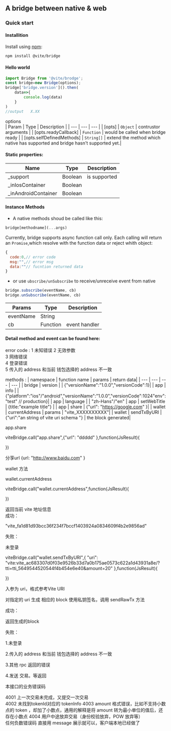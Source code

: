 ## A bridge between native & web  

### Quick start   

#### Installition  

Install using [npm](https://www.npmjs.org/):

```sh
npm install @vite/bridge
```

#### Hello world
```javascript
import Bridge from '@vite/brodge';
const bridge=new Bridge(options);
bridge['bridge.version']().then(
    data=>{
        console.log(data)
    }
)
//output   X.XX
```

options  
| Param | Type | Description |
| --- | --- | --- |
| [opts] | <code>Object</code> | contrustor arguments |
| [opts.readyCallback] | <code>Function</code> | would be called when bridge ready |
| [opts.selfDefinedMethods] | <code>String[]</code> | extend the method  which native has supported and bridge hasn't supported yet.|

#### Static properties:
 | Name | Type | Description |
 | --- | --- | --- |
 | _support | Boolean | is supported |
 | _inIosContainer | Boolean | 
 | _inAndroidContainer | Boolean |

#### Instance Methods
- A native methods shoud be called like this:
```javascript
bridge[methodname](...args)
```
Currently, bridge supports async function call only.
Each calling will return an `Promise`,which resolve with the function data or reject whith object:
```javascript
{ 
  code:0,// error code 
  msg:"",// error msg
  data:""// fucntion returned data 
}

```
- or use `ubscribe/unSubscribe` to receive/unreceive event from native
```javascript 
bridge.subscribe(eventName, cb)
bridge.unSubscribe(eventName, cb)
```
 | Params | Type | Description |
 | --- | --- | --- |
 | eventName | String |  |
 | cb | Function | event handler| 

#### Detail method and event can be found here:
error code :
1	未知错误
2	无效参数	
3	网络错误	
4	登录错误	
5	传入的 address 和当前 钱包选择的 address 不一致	

methods :
| namespace | function name | params | return data|
| --- | --- | --- | --- |
| bridge | version | | {"versionName":"1.0.0","versionCode":1}|
| app | info | |{"platform":"ios"/"android","versionName":"1.0.0","versionCode":1024"env":"test" // production}|
| app | language | | "zh-Hans"/"en"
| app | setWebTitle | {title:"example title"} |
| app | share | {"url": "https://google.com" }|
| wallet | currentAddress | params | "vite_XXXXXXXXXX"|
| wallet | sendTxByURI | {"uri":"an string of vite uri schema "} | the block generated|









app.share

viteBridge.call("app.share",{"url": "ddddd" },function(JsResult){

})

分享url	{url: "http://www.baidu.com" }	


wallet 方法

wallet.currentAddress

viteBridge.call("wallet.currentAddress",function(JsResult){

})

返回当前 vite 地址信息	
成功：

"vite_fa1d81d93bcc36f234f7bccf1403924a0834609f4b2e9856ad"

失败：

未登录

viteBridge.call("wallet.sendTxByURI",{ "uri": "vite:vite_ac683307d0f03e9526b33d7a0b175ae0573c622a1d43931a8e/?tti=tti_5649544520544f4b454e6e40&amount=20" },function(JsResult){

})

入参为 uri，格式参考Vite URI

对指定的 uri 生成 相应的 block 使用私钥签名，调用 sendRawTx 方法



成功：

返回生成的block

失败：

1.未登录

2.传入的 address 和当前 钱包选择的 address 不一致

3.其他 rpc 返回的错误

4.发送 交易。等返回



本接口的业务错误码

4001	上一次交易未完成，又提交一次交易	
4002	未找到tokenId对应的 tokenInfo	
4003	amount 格式错误，比如不支持小数点的 token ，却加了小数点，通用的解释是将 amount 转为最小单位的值后，还存在小数点	
4004	用户中途放弃交易（身份校验放弃，POW 放弃等）	
任何负数错误码	直接用 message 展示就可以，客户端本地已经做了	

